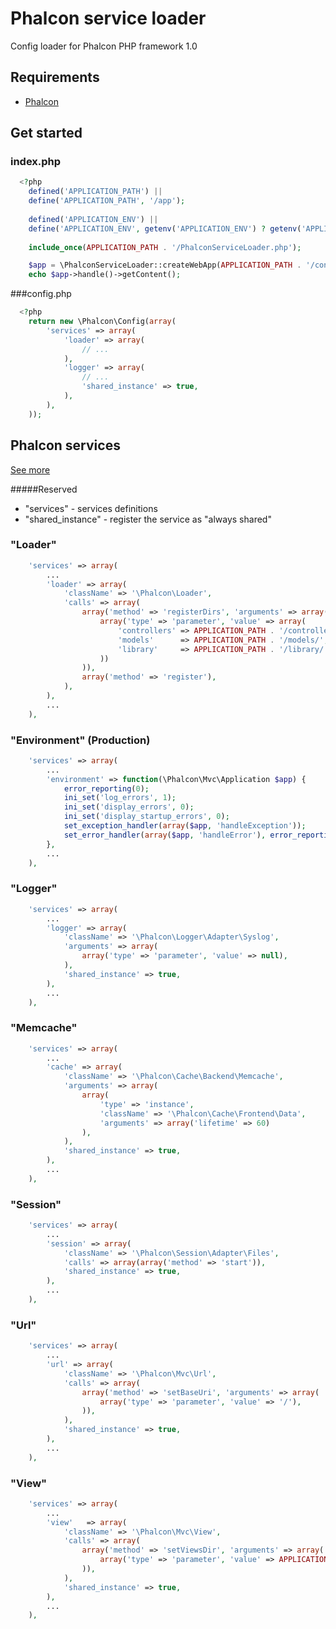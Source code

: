 Phalcon service loader
======================
Config loader for Phalcon PHP framework 1.0

## Requirements

* [Phalcon](http://phalconphp.com/)


## Get started

### index.php

```php
  <?php
	defined('APPLICATION_PATH') || 
	define('APPLICATION_PATH', '/app');
	
	defined('APPLICATION_ENV') || 
	define('APPLICATION_ENV', getenv('APPLICATION_ENV') ? getenv('APPLICATION_ENV') : 'development');
	
	include_once(APPLICATION_PATH . '/PhalconServiceLoader.php');

	$app = \PhalconServiceLoader::createWebApp(APPLICATION_PATH . '/config.php');
	echo $app->handle()->getContent();
```

###config.php

```php
  <?php
	return new \Phalcon\Config(array(
		'services' => array(
			'loader' => array(
	            // ...
			),
			'logger' => array(
	            // ...
	            'shared_instance' => true,
			),
		),
	));
```
	
## Phalcon services

[See more](http://docs.phalconphp.com/en/latest/reference/di.html#complex-registration)

#####Reserved

* "services" - services definitions
* "shared_instance" - register the service as "always shared"


### "Loader"
```php
	'services' => array(
		...
		'loader' => array(
			'className' => '\Phalcon\Loader',
			'calls' => array(
				array('method' => 'registerDirs', 'arguments' => array(
					array('type' => 'parameter', 'value' => array(
						'controllers' => APPLICATION_PATH . '/controllers/',
						'models'      => APPLICATION_PATH . '/models/',
						'library'     => APPLICATION_PATH . '/library/',
					))
				)),
				array('method' => 'register'),
			),
		),
		...
	),
```

### "Environment" (Production)
```php
	'services' => array(
		...
		'environment' => function(\Phalcon\Mvc\Application $app) {
			error_reporting(0);
			ini_set('log_errors', 1);
			ini_set('display_errors', 0);
			ini_set('display_startup_errors', 0);
			set_exception_handler(array($app, 'handleException'));
			set_error_handler(array($app, 'handleError'), error_reporting());
		},
		...
	),
```

### "Logger"
```php
	'services' => array(
		...
		'logger' => array(
			'className' => '\Phalcon\Logger\Adapter\Syslog',
			'arguments' => array(
				array('type' => 'parameter', 'value' => null),
			),
			'shared_instance' => true,
		),
		...
	),
```

### "Memcache"
```php
	'services' => array(
		...
		'cache' => array(
			'className' => '\Phalcon\Cache\Backend\Memcache',
			'arguments' => array(
				array(
					'type' => 'instance', 
					'className' => '\Phalcon\Cache\Frontend\Data', 
					'arguments' => array('lifetime' => 60)
				),
			),
			'shared_instance' => true,
		),
		...
	),
```

### "Session"
```php
	'services' => array(
		...
		'session' => array(
			'className' => '\Phalcon\Session\Adapter\Files',
			'calls' => array(array('method' => 'start')),
			'shared_instance' => true,
		),
		...
	),
```

### "Url"
```php
	'services' => array(
		...
		'url' => array(
			'className' => '\Phalcon\Mvc\Url',
			'calls' => array(
				array('method' => 'setBaseUri', 'arguments' => array(
					array('type' => 'parameter', 'value' => '/'),
				)),
			),
			'shared_instance' => true,
		),
		...
	),
```

### "View"
```php
	'services' => array(
		...
		'view'   => array(
			'className' => '\Phalcon\Mvc\View',
			'calls' => array(
				array('method' => 'setViewsDir', 'arguments' => array(
					array('type' => 'parameter', 'value' => APPLICATION_PATH . '/views/'),
				)),
			),
			'shared_instance' => true,
		),
		...
	),
```
